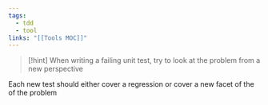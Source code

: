 ```yaml
---
tags:
  - tdd
  - tool
links: "[[Tools MOC]]"
---
```

> [!hint] When writing a failing unit test, try to look at the problem from a new perspective

Each new test should either cover a regression or cover a new facet of the of the problem
